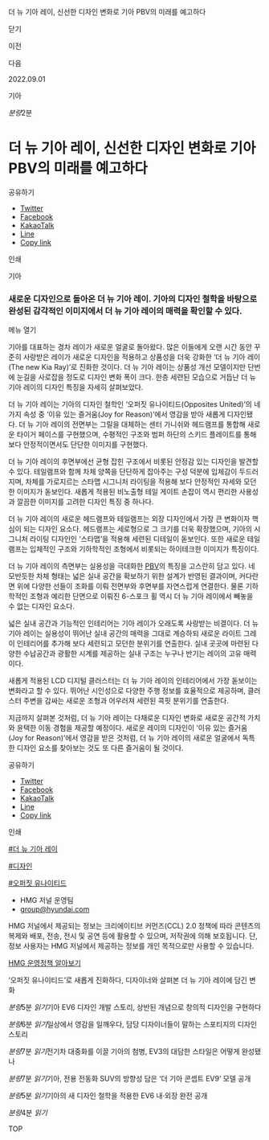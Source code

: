 더 뉴 기아 레이, 신선한 디자인 변화로 기아 PBV의 미래를 예고하다






닫기

이전

다음

2022.09.01

기아


*분량*2분

# 더 뉴 기아 레이, 신선한 디자인 변화로 기아 PBV의 미래를 예고하다

공유하기

* [Twitter](# "새창으로 열림")
* [Facebook](# "새창으로 열림")
* [KakaoTalk](# "새창으로 열림")
* [Line](# "새창으로 열림")
* [Copy link](#)

인쇄

기아



### 새로운 디자인으로 돌아온 더 뉴 기아 레이. 기아의 디자인 철학을 바탕으로 완성된 감각적인 이미지에서 더 뉴 기아 레이의 매력을 확인할 수 있다.

메뉴 열기

기아를 대표하는 경차 레이가 새로운 얼굴로 돌아왔다. 많은 이들에게 오랜 시간 동안 꾸준히 사랑받은 레이가 새로운 디자인을 적용하고 상품성을 더욱 강화한 ‘더 뉴 기아 레이(The new Kia Ray)’로 진화한 것이다. 더 뉴 기아 레이는 상품성 개선 모델이지만 단번에 눈길을 사로잡을 정도로 디자인 변화 폭이 크다. 한층 세련된 모습으로 거듭난 더 뉴 기아 레이의 디자인 특징을 자세히 살펴보았다.

더 뉴 기아 레이는 기아의 디자인 철학인 ‘오퍼짓 유나이티드(Opposites United)’의 네 가지 속성 중 ‘이유 있는 즐거움(Joy for Reason)’에서 영감을 받아 새롭게 디자인됐다. 더 뉴 기아 레이의 전면부는 그릴을 대체하는 센터 가니쉬와 헤드램프를 통합해 새로운 타이거 페이스를 구현했으며, 수평적인 구조와 범퍼 하단의 스키드 플레이트를 통해 보다 안정적이면서도 단단한 이미지를 구현했다.

더 뉴 기아 레이의 후면부에선 균형 잡힌 구조에서 비롯된 안정감 있는 디자인을 발견할 수 있다. 테일램프와 함께 차체 양쪽을 단단하게 잡아주는 구성 덕분에 입체감이 두드러지며, 차체를 가로지르는 스타맵 시그니처 라이팅을 적용해 보다 안정적인 자세와 모던한 이미지가 돋보인다. 새롭게 적용된 비노출형 테일 게이트 손잡이 역시 편리한 사용성과 깔끔한 이미지를 고려한 디자인 특징 중 하나다.

더 뉴 기아 레이의 새로운 헤드램프와 테일램프는 외장 디자인에서 가장 큰 변화이자 핵심이 되는 디자인 요소다. 헤드램프는 세로형으로 그 크기를 더욱 확장했으며, 기아의 시그니처 라이팅 디자인인 ‘스타맵’을 적용해 세련된 디테일이 돋보인다. 또한 새로운 테일램프는 입체적인 구조와 기하학적인 조형에서 비롯되는 하이테크한 이미지가 특징이다.

더 뉴 기아 레이의 측면부는 실용성을 극대화한 [PBV](https://www.hyundai.co.kr/search/searchDetail?searchContents=PBV)의 특징을 고스란히 담고 있다. 네모반듯한 차체 형태는 넓은 실내 공간을 확보하기 위한 설계가 반영된 결과이며, 커다란 면 위에 다양한 선들이 조화를 이뤄 전면부와 후면부를 자연스럽게 연결한다. 물론 기하학적인 조형과 예리한 단면으로 이뤄진 6-스포크 휠 역시 더 뉴 기아 레이에서 빼놓을 수 없는 디자인 요소다.

넓은 실내 공간과 기능적인 인테리어는 기아 레이가 오래도록 사랑받는 비결이다. 더 뉴 기아 레이는 실용성이 뛰어난 실내 공간의 매력을 그대로 계승하되 새로운 라이트 그레이 인테리어를 추가해 보다 세련되고 모던한 분위기를 연출한다. 실내 곳곳에 마련된 다양한 수납공간과 광활한 시계를 제공하는 실내 구조는 누구나 반기는 레이의 고유 매력이다.

새롭게 적용된 LCD 디지털 클러스터는 더 뉴 기아 레이의 인테리어에서 가장 돋보이는 변화라고 할 수 있다. 뛰어난 시인성으로 다양한 주행 정보를 효율적으로 제공하며, 클러스터 주변을 감싸는 새로운 조형과 어우러져 세련된 콕핏 분위기를 연출한다.

지금까지 살펴본 것처럼, 더 뉴 기아 레이는 다채로운 디자인 변화로 새로운 공간적 가치와 윤택한 이동 경험을 제공할 예정이다. 새로운 레이의 디자인이 ‘이유 있는 즐거움(Joy for Reason)’에서 영감을 받은 것처럼, 더 뉴 기아 레이의 새로운 얼굴에서 독특한 디자인 요소를 찾아보는 것도 또 다른 즐거움이 될 것이다.



공유하기

* [Twitter](# "새창으로 열림")
* [Facebook](# "새창으로 열림")
* [KakaoTalk](# "새창으로 열림")
* [Line](# "새창으로 열림")
* [Copy link](#)

인쇄

[#더 뉴 기아 레이](/tag/2437)

[#디자인](/tag/1144)

[#오퍼짓 유나이티드](/tag/1518)



* HMG 저널 운영팀
* [group@hyundai.com](mailto:group@hyundai.com)

HMG 저널에서 제공되는 정보는 크리에이티브 커먼즈(CCL) 2.0 정책에 따라 콘텐츠의 복제와 배포, 전송, 전시 및 공연 등에 활용할 수 있으며, 저작권에 의해 보호됩니다.
단, 정보 사용자는 HMG 저널에서 제공하는 정보를 개인 목적으로만 사용할 수 있습니다.

[HMG 운영정책 알아보기](/footer/operationRegist)

‘오퍼짓 유나이티드’로 새롭게 진화하다, 디자이너와 살펴본 더 뉴 기아 레이에 담긴 변화

*분량*5분 *읽기*기아 EV6 디자인 개발 스토리, 상반된 개념으로 창의적 디자인을 구현하다

*분량*6분 *읽기*일상에서 영감을 일깨우다, 담당 디자이너들이 말하는 스포티지의 디자인 스토리

*분량*7분 *읽기*전기차 대중화를 이끌 기아의 첨병, EV3의 대담한 스타일은 어떻게 완성됐나

*분량*7분 *읽기*기아, 전용 전동화 SUV의 방향성 담은 ‘더 기아 콘셉트 EV9’ 모델 공개

*분량*5분 *읽기*기아의 새 디자인 철학을 적용한 EV6 내·외장 완전 공개

*분량*4분 *읽기*

TOP